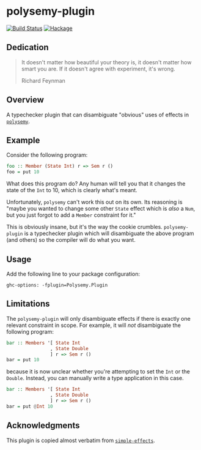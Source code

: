 # polysemy-plugin

[![Build Status](https://api.travis-ci.org/polysemy-research/polysemy.svg?branch=master)](https://travis-ci.org/isovector/polysemy-research)
[![Hackage](https://img.shields.io/hackage/v/polysemy-plugin.svg?logo=haskell)](https://hackage.haskell.org/package/polysemy-plugin)

## Dedication

> It doesn't matter how beautiful your theory is, it doesn't matter how smart
> you are. If it doesn't agree with experiment, it's wrong.
>
> Richard Feynman


## Overview

A typechecker plugin that can disambiguate "obvious" uses of effects in
[`polysemy`](https://hackage.haskell.org/package/polysemy).


## Example

Consider the following program:

```haskell
foo :: Member (State Int) r => Sem r ()
foo = put 10
```

What does this program do? Any human will tell you that it changes the state of
the `Int` to 10, which is clearly what's meant.

Unfortunately, `polysemy` can't work this out on its own. Its reasoning is
"maybe you wanted to change some other `State` effect which is *also* a `Num`,
but you just forgot to add a `Member` constraint for it."

This is obviously insane, but it's the way the cookie crumbles.
`polysemy-plugin` is a typechecker plugin which will disambiguate the above
program (and others) so the compiler will do what you want.


## Usage

Add the following line to your package configuration:

```
ghc-options: -fplugin=Polysemy.Plugin
```


## Limitations

The `polysemy-plugin` will only disambiguate effects if there is exactly one
relevant constraint in scope. For example, it will *not* disambiguate the
following program:

```haskell
bar :: Members '[ State Int
                , State Double
                ] r => Sem r ()
bar = put 10
```

because it is now unclear whether you're attempting to set the `Int` or the
`Double`. Instead, you can manually write a type application in this case.

```haskell
bar :: Members '[ State Int
                , State Double
                ] r => Sem r ()
bar = put @Int 10
```


## Acknowledgments

This plugin is copied almost verbatim from [`simple-effects`](https://hackage.haskell.org/package/simple-effects).

